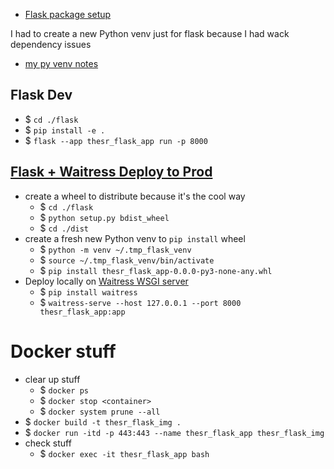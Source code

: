 - [Flask package setup](https://flask.palletsprojects.com/en/2.2.x/patterns/packages/)

I had to create a new Python venv just for flask because I had wack dependency issues
- [my py venv notes](https://github.com/treatmesubj/Tips-Tricks/blob/master/configs/Python/venv)

## Flask Dev
- $ `cd ./flask`
- $ `pip install -e .`
- $ `flask --app thesr_flask_app run -p 8000`

## [Flask + Waitress Deploy to Prod](https://flask.palletsprojects.com/en/2.2.x/tutorial/deploy/)
- create a wheel to distribute because it's the cool way
    - $ `cd ./flask`
    - $ `python setup.py bdist_wheel`
    - $ `cd ./dist`
- create a fresh new Python venv to `pip install` wheel
    - $ `python -m venv ~/.tmp_flask_venv`
    - $ `source ~/.tmp_flask_venv/bin/activate`
    - $ `pip install thesr_flask_app-0.0.0-py3-none-any.whl`
- Deploy locally on [Waitress WSGI server](https://flask.palletsprojects.com/en/2.2.x/deploying/waitress/)
    - $ `pip install waitress`
    - $ `waitress-serve --host 127.0.0.1 --port 8000 thesr_flask_app:app`

# Docker stuff
- clear up stuff
    - $ `docker ps`
    - $ `docker stop <container>`
    - $ `docker system prune --all`
- $ `docker build -t thesr_flask_img .`
- $ `docker run -itd -p 443:443 --name thesr_flask_app thesr_flask_img`
- check stuff
    - $ `docker exec -it thesr_flask_app bash`
